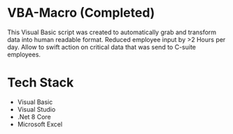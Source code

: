 # VBA-Macro (Completed)

This Visual Basic script was created to automatically grab and transform data into human readable format.
Reduced employee input by >2 Hours per day. Allow to swift action on critical data that was send to C-suite employees.


# Tech Stack
* Visual Basic
* Visual Studio
* .Net 8 Core
* Microsoft Excel



